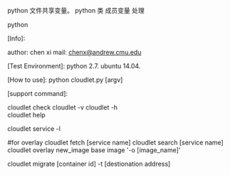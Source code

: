 

python  文件共享变量。
python 类 成员变量 处理

python

[Info]:

author: chen xi
mail: chenx@andrew.cmu.edu

[Test Environment]:
python 2.7.
ubuntu 14.04.


[How to use]:
python cloudlet.py [argv]


[support command]:

cloudlet check
cloudlet -v
cloudlet -h  
cloudlet help

cloudlet service -l


#for overlay
cloudlet fetch [service name]
cloudlet search [service name]
cloudlet overlay  new_image base image '-o [image_name]'



cloudlet migrate [container id] -t [destionation address]








